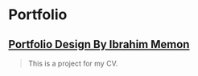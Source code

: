 # Portfolio

## [Portfolio Design By Ibrahim Memon](https://www.figma.com/community/file/1182197835889504018)

> This is a project for my CV.
